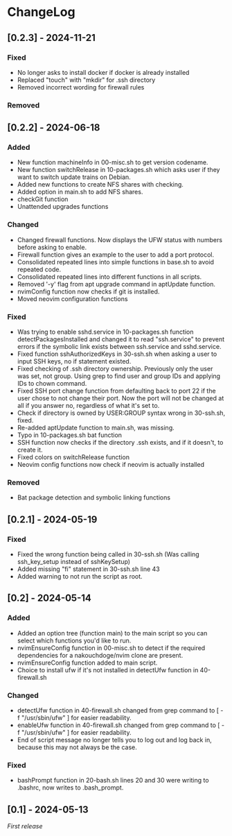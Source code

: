 # ChangeLog

## [0.2.3] - 2024-11-21 

### Fixed

- No longer asks to install docker if docker is already installed
- Replaced "touch" with "mkdir" for .ssh directory
- Removed incorrect wording for firewall rules

### Removed

## [0.2.2] - 2024-06-18

### Added

- New function machineInfo in 00-misc.sh to get version codename.
- New function switchRelease in 10-packages.sh which asks user if they want to switch update trains on Debian.
- Added new functions to create NFS shares with checking.
- Added option in main.sh to add NFS shares.
- checkGit function
- Unattended upgrades functions

### Changed

- Changed firewall functions. Now displays the UFW status with numbers before asking to enable.
- Firewall function gives an example to the user to add a port protocol.
- Consolidated repeated lines into simple functions in base.sh to avoid repeated code.
- Consolidated repeated lines into different functions in all scripts.
- Removed '-y' flag from apt upgrade command in aptUpdate function.
- nvimConfig function now checks if git is installed.
- Moved neovim configuration functions

### Fixed

- Was trying to enable sshd.service in 10-packages.sh function detectPackagesInstalled and changed it to read "ssh.service" to prevent errors if the symbolic link exists between ssh.service and sshd.service.
- Fixed function sshAuthorizedKeys in 30-ssh.sh when asking a user to input SSH keys, no if statement existed.
- Fixed checking of .ssh directory ownership. Previously only the user was set, not group. Using grep to find user and group IDs and applying IDs to chown command.
- Fixed SSH port change function from defaulting back to port 22 if the user chose to not change their port. Now the port will not be changed at all if you answer no, regardless of what it's set to.
- Check if directory is owned by USER:GROUP syntax wrong in 30-ssh.sh, fixed.
- Re-added aptUpdate function to main.sh, was missing.
- Typo in 10-packages.sh bat function 
- SSH function now checks if the directory .ssh exists, and if it doesn't, to create it.
- Fixed colors on switchRelease function
- Neovim config functions now check if neovim is actually installed

### Removed

- Bat package detection and symbolic linking functions

## [0.2.1] - 2024-05-19

### Fixed

- Fixed the wrong function being called in 30-ssh.sh (Was calling ssh_key_setup instead of sshKeySetup)
- Added missing "fi" statement in 30-ssh.sh line 43
- Added warning to not run the script as root.

## [0.2] - 2024-05-14

### Added

- Added an option tree (function main) to the main script so you can select which functions you'd like to run.
- nvimEnsureConfig function in 00-misc.sh to detect if the required dependencies for a nakouchdoge/nvim clone are present.
- nvimEnsureConfig function added to main script. 
- Choice to install ufw if it's not installed in detectUfw function in 40-firewall.sh 

### Changed

- detectUfw function in 40-firewall.sh changed from grep command to [ -f "/usr/sbin/ufw" ] for easier readability. 
- enableUfw function in 40-firewall.sh changed from grep command to [ -f "/usr/sbin/ufw" ] for easier readability. 
- End of script message no longer tells you to log out and log back in, because this may not always be the case.

### Fixed

- bashPrompt function in 20-bash.sh lines 20 and 30 were writing to .bashrc, now writes to .bash_prompt. 

## [0.1] - 2024-05-13

_First release_
